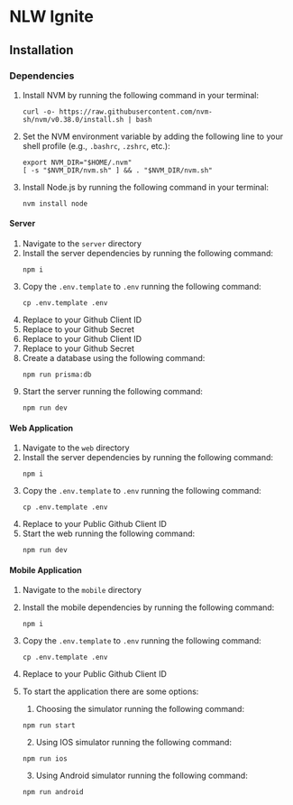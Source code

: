 # NLW Ignite

## Installation

### Dependencies

1. Install NVM by running the following command in your terminal:
    ```shell
    curl -o- https://raw.githubusercontent.com/nvm-sh/nvm/v0.38.0/install.sh | bash
    ```

2. Set the NVM environment variable by adding the following line to your shell profile (e.g., `.bashrc`, `.zshrc`, etc.):
    ```shell
    export NVM_DIR="$HOME/.nvm"
    [ -s "$NVM_DIR/nvm.sh" ] && . "$NVM_DIR/nvm.sh"
    ```

3. Install Node.js by running the following command in your terminal:
    ```shell
    nvm install node
    ```

#### Server

1. Navigate to the `server` directory
2. Install the server dependencies by running the following command:
    ```shell
    npm i
    ```
3. Copy the `.env.template` to `.env` running the following command:
   ```shell
   cp .env.template .env
   ```
4. Replace <Github client_id> to your Github Client ID
5. Replace <Github client_secret> to your Github Secret
4. Replace <Github mobile client_id> to your Github Client ID
5. Replace <Github mobile client_secret> to your Github Secret
6. Create a database using the following command:
    ```shell
    npm run prisma:db
    ```
7. Start the server running the following command:
    ```shell
    npm run dev
    ```

#### Web Application

1. Navigate to the `web` directory
2. Install the server dependencies by running the following command:
    ```shell
    npm i
    ```
3. Copy the `.env.template` to `.env` running the following command:
   ```shellb
   cp .env.template .env
   ```
4. Replace <public Github client_id> to your Public Github Client ID
5. Start the web running the following command:
    ```shell
    npm run dev
    ```

#### Mobile Application

1. Navigate to the `mobile` directory
2. Install the mobile dependencies by running the following command:
    ```shell
    npm i
    ```
3. Copy the `.env.template` to `.env` running the following command:
   ```shell
   cp .env.template .env
   ```
4. Replace <public Github client_id> to your Public Github Client ID
5. To start the application there are some options:

    1. Choosing the simulator running the following command:
    ```shell
    npm run start
    ```
    2. Using IOS simulator running the following command:
    ```shell
    npm run ios
    ```
    3. Using Android simulator running the following command:
    ```shell
    npm run android
    ```